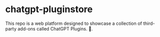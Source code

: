 # chatgpt-pluginstore
This repo is a web platform designed to showcase a collection of third-party add-ons called ChatGPT Plugins. 🧩.
